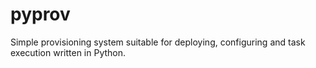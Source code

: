 pyprov
======

Simple provisioning system suitable for deploying, configuring and task execution written in Python.
